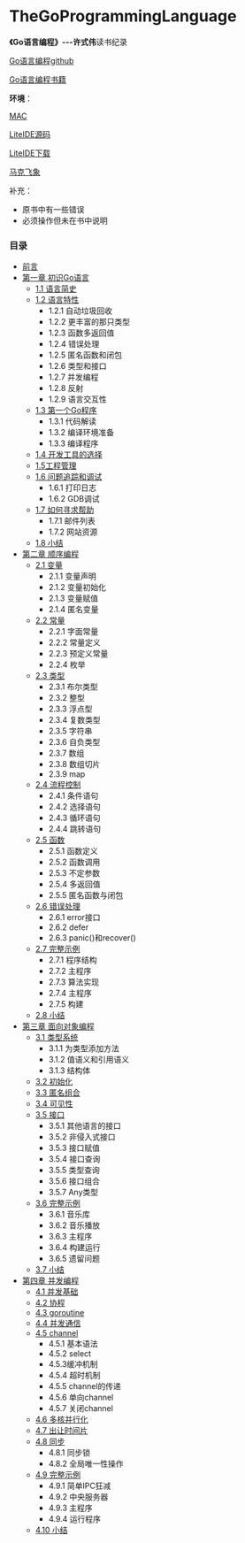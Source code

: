 # TheGoProgrammingLanguage
**《Go语言编程》---许式伟**读书纪录

[Go语言编程github](https://github.com/qiniu/gobook)

[Go语言编程书籍](https://www.amazon.cn/dp/B00932YRPA/ref=sr_1_1?ie=UTF8&qid=1486914755&sr=8-1&keywords=GO语言编程)

**环境**：

[MAC](http://www.apple.com/cn/mac)

[LiteIDE源码](https://github.com/visualfc/liteide)

[LiteIDE下载](http://www.golangtc.com/download/liteide)

[马克飞象](https://maxiang.io)

补充：
* 原书中有一些错误
* 必须操作但未在书中说明

### 目录
* [前言](https://github.com/Lynn--/TheGoProgrammingLanguage/blob/master/Introduction/introduction.md)
* [第一章 初识Go语言](https://github.com/Lynn--/TheGoProgrammingLanguage/tree/master/One.LearnGoLanguage)
	* [1.1 语言简史](https://github.com/Lynn--/TheGoProgrammingLanguage/tree/master/One.LearnGoLanguage/LanguageHistory1.md)
	* [1.2 语言特性](https://github.com/Lynn--/TheGoProgrammingLanguage/tree/master/One.LearnGoLanguage/LanguageFeatures2.md)
		* 1.2.1 自动垃圾回收
		* 1.2.2 更丰富的那只类型
		* 1.2.3 函数多返回值
		* 1.2.4 错误处理
		* 1.2.5 匿名函数和闭包
		* 1.2.6 类型和接口
		* 1.2.7 并发编程
		* 1.2.8 反射
		* 1.2.9 语言交互性
   * [1.3 第一个Go程序](https://github.com/Lynn--/TheGoProgrammingLanguage/tree/master/One.LearnGoLanguage/FirstGoProgram3.md)
		* 1.3.1 代码解读
		* 1.3.2 编译环境准备
		* 1.3.3 编译程序
    * [1.4 开发工具的选择](https://github.com/Lynn--/TheGoProgrammingLanguage/tree/master/One.LearnGoLanguage/ChooseTools4.md)
    * [1.5工程管理](https://github.com/Lynn--/TheGoProgrammingLanguage/tree/master/One.LearnGoLanguage/EngineeringManagement5.md)
    * [1.6 问题追踪和调试](https://github.com/Lynn--/TheGoProgrammingLanguage/tree/master/One.LearnGoLanguage/ProblemTrackingAndDebugging6.md)
		* 1.6.1 打印日志
		* 1.6.2 GDB调试
    * [1.7 如何寻求帮助](https://github.com/Lynn--/TheGoProgrammingLanguage/tree/master/One.LearnGoLanguage/AskForHelp7.md)
	    * 1.7.1 邮件列表
	    * 1.7.2 网站资源
	* [1.8 小结](https://github.com/Lynn--/TheGoProgrammingLanguage/tree/master/One.LearnGoLanguage/Summary8.md)
* [第二章 顺序编程](https://github.com/Lynn--/TheGoProgrammingLanguage/tree/master/Two.SequentialProgramming)
	* [2.1 变量](https://github.com/Lynn--/TheGoProgrammingLanguage/tree/master/Two.SequentialProgramming/Variable1.md)
		* 2.1.1 变量声明
		* 2.1.2 变量初始化
		* 2.1.3 变量赋值
		* 2.1.4 匿名变量
	* [2.2 常量](https://github.com/Lynn--/TheGoProgrammingLanguage/tree/master/Two.SequentialProgramming/Constant2.md)
		* 2.2.1 字面常量
		* 2.2.2 常量定义
		* 2.2.3 预定义常量
		* 2.2.4 枚举	
	* [2.3 类型](https://github.com/Lynn--/TheGoProgrammingLanguage/tree/master/Two.SequentialProgramming/Type3.md)
		* 2.3.1 布尔类型
		* 2.3.2 整型
		* 2.3.3 浮点型
		* 2.3.4 复数类型
		* 2.3.5 字符串
		* 2.3.6 自负类型
		* 2.3.7 数组
		* 2.3.8 数组切片
		* 2.3.9 map	
	* [2.4 流程控制](https://github.com/Lynn--/TheGoProgrammingLanguage/tree/master/Two.SequentialProgramming/ControlFlow4.md)
		* 2.4.1 条件语句
		* 2.4.2 选择语句
		* 2.4.3 循环语句
		* 2.4.4 跳转语句	
	* [2.5 函数](https://github.com/Lynn--/TheGoProgrammingLanguage/tree/master/Two.SequentialProgramming/Fuction5.md)
		* 2.5.1 函数定义
		* 2.5.2 函数调用
		* 2.5.3 不定参数
		* 2.5.4 多返回值
		* 2.5.5 匿名函数与闭包		
	* [2.6 错误处理](https://github.com/Lynn--/TheGoProgrammingLanguage/tree/master/Two.SequentialProgramming/ErrorHandling6.md)
		* 2.6.1 error接口
		* 2.6.2 defer
		* 2.6.3 panic()和recover()
	* [2.7 完整示例](https://github.com/Lynn--/TheGoProgrammingLanguage/tree/master/Two.SequentialProgramming/CompleteExample7.md)
		* 2.7.1 程序结构
		* 2.7.2 主程序
		* 2.7.3 算法实现
		* 2.7.4 主程序
		* 2.7.5 构建
	* [2.8 小结](https://github.com/Lynn--/TheGoProgrammingLanguage/tree/master/Two.SequentialProgramming/Summary8.md)
* [第三章 面向对象编程](https://github.com/Lynn--/TheGoProgrammingLanguage/tree/master/Three.ObjectOrientedProgramming)
	* [3.1  类型系统](https://github.com/Lynn--/TheGoProgrammingLanguage/tree/master/Three.ObjectOrientedProgramming/TypeSystem1.md)
		* 3.1.1 为类型添加方法
		* 3.1.2 值语义和引用语义
		* 3.1.3 结构体
	* [3.2 初始化](https://github.com/Lynn--/TheGoProgrammingLanguage/tree/master/Three.ObjectOrientedProgramming/Initialization2.md)
	* [3.3 匿名组合](https://github.com/Lynn--/TheGoProgrammingLanguage/tree/master/Three.ObjectOrientedProgramming/AnonymousCombination3.md)
	* [3.4 可见性](https://github.com/Lynn--/TheGoProgrammingLanguage/tree/master/Three.ObjectOrientedProgramming/Visibility4.md)
	* [3.5 接口](https://github.com/Lynn--/TheGoProgrammingLanguage/tree/master/Three.ObjectOrientedProgramming/Interface5.md)
		* 3.5.1 其他语言的接口
		* 3.5.2 非侵入式接口
		* 3.5.3 接口赋值
		* 3.5.4 接口查询
		* 3.5.5 类型查询
		* 3.5.6 接口组合
		* 3.5.7 Any类型
	* [3.6 完整示例](https://github.com/Lynn--/TheGoProgrammingLanguage/tree/master/Three.ObjectOrientedProgramming/CompleteExample6.md)
		* 3.6.1 音乐库
		* 3.6.2 音乐播放
		* 3.6.3 主程序
		* 3.6.4 构建运行
		* 3.6.5 遗留问题
	* [3.7 小结](https://github.com/Lynn--/TheGoProgrammingLanguage/tree/master/Three.ObjectOrientedProgramming)		
* [第四章 并发编程](https://github.com/Lynn--/TheGoProgrammingLanguage/tree/master/Four.ConcurrentProgramming)
	* [4.1 并发基础](https://github.com/Lynn--/TheGoProgrammingLanguage/tree/master/Four.ConcurrentProgramming/ConcurrentBasis1.md)
	* [4.2 协程](https://github.com/Lynn--/TheGoProgrammingLanguage/tree/master/Four.ConcurrentProgramming/Routine2.md)
	* [4.3 goroutine](https://github.com/Lynn--/TheGoProgrammingLanguage/tree/master/Four.ConcurrentProgramming/Goroutine3.md)
	* [4.4 并发通信](https://github.com/Lynn--/TheGoProgrammingLanguage/tree/master/Four.ConcurrentProgramming/ConcurrentCommunication4.md)
	* [4.5 channel](https://github.com/Lynn--/TheGoProgrammingLanguage/tree/master/Four.ConcurrentProgramming/Channel5.md)
		* 4.5.1 基本语法
		* 4.5.2 select
		* 4.5.3缓冲机制
		* 4.5.4 超时机制
		* 4.5.5 channel的传递
		* 4.5.6 单向channel
		* 4.5.7 关闭channel
	* [4.6 多核并行化](https://github.com/Lynn--/TheGoProgrammingLanguage/tree/master/Four.ConcurrentProgramming/Multi-coreParallelization6.md)
	* [4.7 出让时间片](https://github.com/Lynn--/TheGoProgrammingLanguage/tree/master/Four.ConcurrentProgramming/TransferTime7.md)
	* [4.8 同步](https://github.com/Lynn--/TheGoProgrammingLanguage/tree/master/Four.ConcurrentProgramming/)
		* 4.8.1 同步锁
		* 4.8.2 全局唯一性操作
	* [4.9 完整示例](https://github.com/Lynn--/TheGoProgrammingLanguage/tree/master/Four.ConcurrentProgramming/Synchronization8.md)
		* 4.9.1 简单IPC狂减
		* 4.9.2 中央服务器
		* 4.9.3 主程序
		* 4.9.4 运行程序
	* [4.10 小结](https://github.com/Lynn--/TheGoProgrammingLanguage/tree/master/Four.ConcurrentProgramming/CompleteExample9.md)
			
		